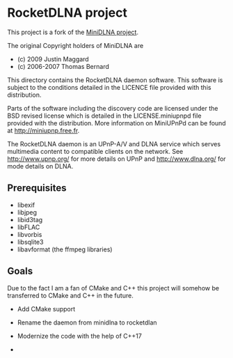 # RocketDLNA project

This project is a fork of the [MiniDLNA project](http://sourceforge.net/projects/minidlna/).

The original Copyright holders of MiniDLNA are

- (c) 2009 Justin Maggard
- (c) 2006-2007 Thomas Bernard


This directory contains the RocketDLNA daemon software.
This software is subject to the conditions detailed in
the LICENCE file provided with this distribution.

Parts of the software including the discovery code are
licensed under the BSD revised license which is detailed
in the LICENSE.miniupnpd file provided with the distribution.
More information on MiniUPnPd can be found at http://miniupnp.free.fr.


The RocketDLNA daemon is an UPnP-A/V and DLNA service which
serves multimedia content to compatible clients on the network.
See http://www.upnp.org/ for more details on UPnP
and http://www.dlna.org/ for mode details on DLNA.

## Prerequisites

- libexif
- libjpeg
- libid3tag
- libFLAC
- libvorbis
- libsqlite3
- libavformat (the ffmpeg libraries)

## Goals

Due to the fact I am a fan of CMake and C++ this project will somehow be transferred to CMake and C++ in the future.

- Add CMake support
- Rename the daemon from minidlna to rocketdlan
- Modernize the code with the help of C++17

-
